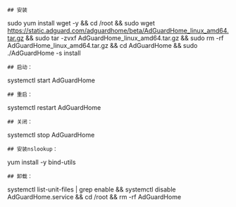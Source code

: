 ```
## 安装
```
sudo yum install wget -y && cd /root && sudo wget https://static.adguard.com/adguardhome/beta/AdGuardHome_linux_amd64.tar.gz && sudo tar -zvxf AdGuardHome_linux_amd64.tar.gz && sudo rm -rf AdGuardHome_linux_amd64.tar.gz && cd AdGuardHome && sudo ./AdGuardHome -s install
```
## 启动：
```
systemctl start AdGuardHome
```
## 重启：
```
systemctl restart AdGuardHome
```
## 关闭：
```
systemctl stop AdGuardHome
```
## 安装nslookup：
```
yum install -y bind-utils
```
## 卸载：
```
systemctl list-unit-files | grep enable && systemctl disable AdGuardHome.service && cd /root && rm -rf AdGuardHome
```
